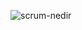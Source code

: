 ![scrum-nedir](https://user-images.githubusercontent.com/110778334/198292542-7f07e369-5f58-4469-8440-4ef6d16f5f10.jpg)

